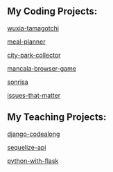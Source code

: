 ## My Coding Projects:

[wuxia-tamagotchi](https://github.com/aprilkrg/wuxia-tamagotchi)

[meal-planner](https://github.com/aprilkrg/meal-planner)

[city-park-collector](https://github.com/aprilkrg/cityparkcollector)

[mancala-browser-game](https://github.com/aprilkrg/mancala-browser-game)

[sonrisa](https://github.com/aprilkrg/sonrisa)

[issues-that-matter](https://github.com/aprilkrg/Issues-That-Matter)



## My Teaching Projects:

[django-codealong](https://github.com/aprilkrg/django_code_along)

[sequelize-api](https://github.com/aprilkrg/sequelize-api)

[python-with-flask](https://github.com/aprilkrg/python_with_flask/blob/main/PLAN.md)


<!--
**aprilkrg/aprilkrg** is a ✨ _special_ ✨ repository because its `README.md` (this file) appears on your GitHub profile.

Here are some ideas to get you started:

- 🔭 I’m currently working on ...
- 🌱 I’m currently learning ...
- 👯 I’m looking to collaborate on ...
- 🤔 I’m looking for help with ...
- 💬 Ask me about ...
- 📫 How to reach me: ...
- 😄 Pronouns: ...
- ⚡ Fun fact: ...
-->
